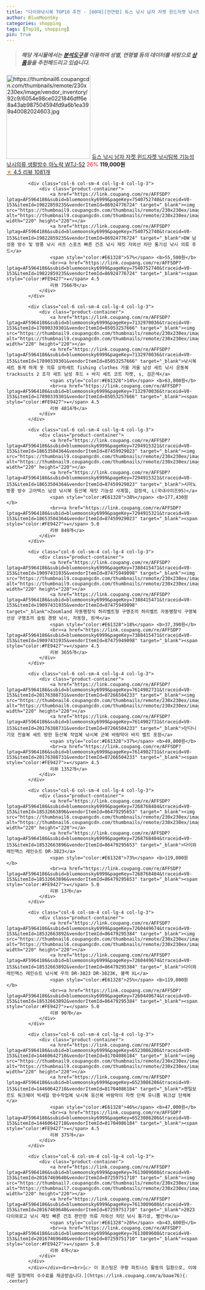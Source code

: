```yaml
---
title: "다이와낚시복 TOP10 추천 - [60대][전연령] 듀스 낚시 남자 자켓 윈드자켓 낚시팀복 기능성낚시의류 생활방수 아노락 WTJ-52"
author: BlueMoonSky
categories: shopping
tags: [Top10, shopping]
pin: true
---
```


> ##### 해당 게시물에서는 [**분석도구**](https://itemscout.io/)를 이용하여 **성별**, **연령별** 등의 데이터를 바탕으로 [**상품**](https://link.coupang.com/a/baae76)들을 추천해드리고 있습니다.
<div class="container"><div class="row">
            <div class="col-6 col-sm-4 col-lg-4 col-lg-3">
                <div class="product-container">
                    <a href="https://link.coupang.com/re/AFFSDP?lptag=AF5964186&subid=bluemoonsky6999&pageKey=7358337354&traceid=V0-153&itemId=18951964380&vendorItemId=86078182350" target="_blank"><img src="https://thumbnail6.coupangcdn.com/thumbnails/remote/230x230ex/image/vendor_inventory/92c9/6054e98ce0221846dff6e8a43ab987504594fd9a6b1ea399a40082024603.jpg" alt="https://thumbnail6.coupangcdn.com/thumbnails/remote/230x230ex/image/vendor_inventory/92c9/6054e98ce0221846dff6e8a43ab987504594fd9a6b1ea399a40082024603.jpg" width="220" height="220"></a>
                    <a href="https://link.coupang.com/re/AFFSDP?lptag=AF5964186&subid=bluemoonsky6999&pageKey=7358337354&traceid=V0-153&itemId=18951964380&vendorItemId=86078182350" target="_blank">듀스 낚시 남자 자켓 윈드자켓 낚시팀복 기능성낚시의류 생활방수 아노락 WTJ-52</a>
                    <span style="color:#E61328">26%</span> <b>119,000원</b>
                    <br><a href="https://link.coupang.com/re/AFFSDP?lptag=AF5964186&subid=bluemoonsky6999&pageKey=7358337354&traceid=V0-153&itemId=18951964380&vendorItemId=86078182350" target="_blank"><span style="color:#FE9427">★</span> 4.5
                    리뷰 1081개</a>
                </div>
            </div>
            
            <div class="col-6 col-sm-4 col-lg-4 col-lg-3">
                <div class="product-container">
                    <a href="https://link.coupang.com/re/AFFSDP?lptag=AF5964186&subid=bluemoonsky6999&pageKey=7540752740&traceid=V0-153&itemId=19822859235&vendorItemId=86924776724" target="_blank"><img src="https://thumbnail9.coupangcdn.com/thumbnails/remote/230x230ex/image/vendor_inventory/34cc/505da5c2effe4d93fe531339df2c73a3caa058494d7c94da1ff528df84fa.png" alt="https://thumbnail9.coupangcdn.com/thumbnails/remote/230x230ex/image/vendor_inventory/34cc/505da5c2effe4d93fe531339df2c73a3caa058494d7c94da1ff528df84fa.png" width="220" height="220"></a>
                    <a href="https://link.coupang.com/re/AFFSDP?lptag=AF5964186&subid=bluemoonsky6999&pageKey=7540752740&traceid=V0-153&itemId=19822859235&vendorItemId=86924776724" target="_blank">DW 남성용 방수 및 방풍 낚시 셔츠 스포츠 빠른 건조 낚시 재킷 자외선 차단 통기성 낚시 의류 후드</a>
                    <span style="color:#E61328">57%</span> <b>55,500원</b>
                    <br><a href="https://link.coupang.com/re/AFFSDP?lptag=AF5964186&subid=bluemoonsky6999&pageKey=7540752740&traceid=V0-153&itemId=19822859235&vendorItemId=86924776724" target="_blank"><span style="color:#FE9427">★</span> 4.5
                    리뷰 7566개</a>
                </div>
            </div>
            
            <div class="col-6 col-sm-4 col-lg-4 col-lg-3">
                <div class="product-container">
                    <a href="https://link.coupang.com/re/AFFSDP?lptag=AF5964186&subid=bluemoonsky6999&pageKey=7132970036&traceid=V0-153&itemId=17890339301&vendorItemId=85053257666" target="_blank"><img src="https://thumbnail9.coupangcdn.com/thumbnails/remote/230x230ex/image/vendor_inventory/4779/12d09187b5e666cac62c6fac8a52f9243000253c0ada28f9fa39c530ceae.jpeg" alt="https://thumbnail9.coupangcdn.com/thumbnails/remote/230x230ex/image/vendor_inventory/4779/12d09187b5e666cac62c6fac8a52f9243000253c0ada28f9fa39c530ceae.jpeg" width="220" height="220"></a>
                    <a href="https://link.coupang.com/re/AFFSDP?lptag=AF5964186&subid=bluemoonsky6999&pageKey=7132970036&traceid=V0-153&itemId=17890339301&vendorItemId=85053257666" target="_blank">낚시복세트 동계 하계 옷 의류 상하세트 fishing clothes 가을 겨울 남성 세트 낚시 운동복 tracksuits 2 조각 세트 남성 후드 + 바지 세트 코트 자켓, s, 검은색</a>
                    <span style="color:#E61328">14%</span> <b>63,800원</b>
                    <br><a href="https://link.coupang.com/re/AFFSDP?lptag=AF5964186&subid=bluemoonsky6999&pageKey=7132970036&traceid=V0-153&itemId=17890339301&vendorItemId=85053257666" target="_blank"><span style="color:#FE9427">★</span> 4.5
                    리뷰 4814개</a>
                </div>
            </div>
            
            <div class="col-6 col-sm-4 col-lg-4 col-lg-3">
                <div class="product-container">
                    <a href="https://link.coupang.com/re/AFFSDP?lptag=AF5964186&subid=bluemoonsky6999&pageKey=7294915321&traceid=V0-153&itemId=18653504364&vendorItemId=87459929023" target="_blank"><img src="https://thumbnail9.coupangcdn.com/thumbnails/remote/230x230ex/image/vendor_inventory/a732/421141697792da4c462b7c4be061327448c0e66cde47246f28ac620ee40c.jpeg" alt="https://thumbnail9.coupangcdn.com/thumbnails/remote/230x230ex/image/vendor_inventory/a732/421141697792da4c462b7c4be061327448c0e66cde47246f28ac620ee40c.jpeg" width="220" height="220"></a>
                    <a href="https://link.coupang.com/re/AFFSDP?lptag=AF5964186&subid=bluemoonsky6999&pageKey=7294915321&traceid=V0-153&itemId=18653504364&vendorItemId=87459929023" target="_blank">시마노 방풍 방수 고어텍스 남성 낚시복 등산복 재킷 기능성 사계절, 검정색, L(국내사이즈95)</a>
                    <span style="color:#E61328">38%</span> <b>177,430원</b>
                    <br><a href="https://link.coupang.com/re/AFFSDP?lptag=AF5964186&subid=bluemoonsky6999&pageKey=7294915321&traceid=V0-153&itemId=18653504364&vendorItemId=87459929023" target="_blank"><span style="color:#FE9427">★</span> 5.0
                    리뷰 840개</a>
                </div>
            </div>
            
            <div class="col-6 col-sm-4 col-lg-4 col-lg-3">
                <div class="product-container">
                    <a href="https://link.coupang.com/re/AFFSDP?lptag=AF5964186&subid=bluemoonsky6999&pageKey=7388415471&traceid=V0-153&itemId=19097431935&vendorItemId=87475949098" target="_blank"><img src="https://thumbnail9.coupangcdn.com/thumbnails/remote/230x230ex/image/vendor_inventory/9899/bea850d0c5763665847765bc47472257e252ced705109a9faf40f8c662ba.jpg" alt="https://thumbnail9.coupangcdn.com/thumbnails/remote/230x230ex/image/vendor_inventory/9899/bea850d0c5763665847765bc47472257e252ced705109a9faf40f8c662ba.jpg" width="220" height="220"></a>
                    <a href="https://link.coupang.com/re/AFFSDP?lptag=AF5964186&subid=bluemoonsky6999&pageKey=7388415471&traceid=V0-153&itemId=19097431935&vendorItemId=87475949098" target="_blank">Zoomland 자동팽창식 허리벨트형 구명조끼 허리벨트 자동팽창식 구명복 선상 구명조끼 슬림 경량 낚시, 자동형, 흰색</a>
                    <span style="color:#E61328">18%</span> <b>37,390원</b>
                    <br><a href="https://link.coupang.com/re/AFFSDP?lptag=AF5964186&subid=bluemoonsky6999&pageKey=7388415471&traceid=V0-153&itemId=19097431935&vendorItemId=87475949098" target="_blank"><span style="color:#FE9427">★</span> 4.5
                    리뷰 3655개</a>
                </div>
            </div>
            
            <div class="col-6 col-sm-4 col-lg-4 col-lg-3">
                <div class="product-container">
                    <a href="https://link.coupang.com/re/AFFSDP?lptag=AF5964186&subid=bluemoonsky6999&pageKey=7614982731&traceid=V0-153&itemId=20176388731&vendorItemId=87266504233" target="_blank"><img src="https://thumbnail6.coupangcdn.com/thumbnails/remote/230x230ex/image/vendor_inventory/4312/021dc4de39799592d2a68abaceafa5548a2e95e2ed3864ebced78aea74d2.jpg" alt="https://thumbnail6.coupangcdn.com/thumbnails/remote/230x230ex/image/vendor_inventory/4312/021dc4de39799592d2a68abaceafa5548a2e95e2ed3864ebced78aea74d2.jpg" width="220" height="220"></a>
                    <a href="https://link.coupang.com/re/AFFSDP?lptag=AF5964186&subid=bluemoonsky6999&pageKey=7614982731&traceid=V0-153&itemId=20176388731&vendorItemId=87266504233" target="_blank">단다니 기모 전술복 세트 방한 등산복 작업복 낚시복 군복 바람막이 바지 벨트 포함</a>
                    <span style="color:#E61328">37%</span> <b>49,800원</b>
                    <br><a href="https://link.coupang.com/re/AFFSDP?lptag=AF5964186&subid=bluemoonsky6999&pageKey=7614982731&traceid=V0-153&itemId=20176388731&vendorItemId=87266504233" target="_blank"><span style="color:#FE9427">★</span> 4.5
                    리뷰 1352개</a>
                </div>
            </div>
            
            <div class="col-6 col-sm-4 col-lg-4 col-lg-3">
                <div class="product-container">
                    <a href="https://link.coupang.com/re/AFFSDP?lptag=AF5964186&subid=bluemoonsky6999&pageKey=7268768484&traceid=V0-153&itemId=18532663896&vendorItemId=86479295653" target="_blank"><img src="https://thumbnail6.coupangcdn.com/thumbnails/remote/230x230ex/image/vendor_inventory/0224/03a20cc08b06301b367cbdd24800757fef4ae12414350b85adaab8deb311.jpg" alt="https://thumbnail6.coupangcdn.com/thumbnails/remote/230x230ex/image/vendor_inventory/0224/03a20cc08b06301b367cbdd24800757fef4ae12414350b85adaab8deb311.jpg" width="220" height="220"></a>
                    <a href="https://link.coupang.com/re/AFFSDP?lptag=AF5964186&subid=bluemoonsky6999&pageKey=7268768484&traceid=V0-153&itemId=18532663896&vendorItemId=86479295653" target="_blank">다이와 레인맥스 레인슈트 DR-3823</a>
                    <span style="color:#E61328">73%</span> <b>119,000원</b>
                    <br><a href="https://link.coupang.com/re/AFFSDP?lptag=AF5964186&subid=bluemoonsky6999&pageKey=7268768484&traceid=V0-153&itemId=18532663896&vendorItemId=86479295653" target="_blank"><span style="color:#FE9427">★</span> 5.0
                    리뷰 13개</a>
                </div>
            </div>
            
            <div class="col-6 col-sm-4 col-lg-4 col-lg-3">
                <div class="product-container">
                    <a href="https://link.coupang.com/re/AFFSDP?lptag=AF5964186&subid=bluemoonsky6999&pageKey=7260449674&traceid=V0-153&itemId=18532663892&vendorItemId=86479295384" target="_blank"><img src="https://thumbnail6.coupangcdn.com/thumbnails/remote/230x230ex/image/vendor_inventory/0224/03a20cc08b06301b367cbdd24800757fef4ae12414350b85adaab8deb311.jpg" alt="https://thumbnail6.coupangcdn.com/thumbnails/remote/230x230ex/image/vendor_inventory/0224/03a20cc08b06301b367cbdd24800757fef4ae12414350b85adaab8deb311.jpg" width="220" height="220"></a>
                    <a href="https://link.coupang.com/re/AFFSDP?lptag=AF5964186&subid=bluemoonsky6999&pageKey=7260449674&traceid=V0-153&itemId=18532663892&vendorItemId=86479295384" target="_blank">다이와 레인맥스 레인슈트 낚시복 우의 DR-3823 DR-3823K, 블랙 XL</a>
                    <span style="color:#E61328">25%</span> <b>119,000원</b>
                    <br><a href="https://link.coupang.com/re/AFFSDP?lptag=AF5964186&subid=bluemoonsky6999&pageKey=7260449674&traceid=V0-153&itemId=18532663892&vendorItemId=86479295384" target="_blank"><span style="color:#FE9427">★</span> 5.0
                    리뷰 90개</a>
                </div>
            </div>
            
            <div class="col-6 col-sm-4 col-lg-4 col-lg-3">
                <div class="product-container">
                    <a href="https://link.coupang.com/re/AFFSDP?lptag=AF5964186&subid=bluemoonsky6999&pageKey=6523086206&traceid=V0-153&itemId=14460642710&vendorItemId=81704086184" target="_blank"><img src="https://thumbnail9.coupangcdn.com/thumbnails/remote/230x230ex/image/vendor_inventory/b95e/e4b22286ef9833fa1da19a6144bb9c2dab37a0fc52cab828c447c55fe0d7.jpg" alt="https://thumbnail9.coupangcdn.com/thumbnails/remote/230x230ex/image/vendor_inventory/b95e/e4b22286ef9833fa1da19a6144bb9c2dab37a0fc52cab828c447c55fe0d7.jpg" width="220" height="220"></a>
                    <a href="https://link.coupang.com/re/AFFSDP?lptag=AF5964186&subid=bluemoonsky6999&pageKey=6523086206&traceid=V0-153&itemId=14460642710&vendorItemId=81704086184" target="_blank">젠틸보르도 워크웨어 빅세일 방수작업복 낚시복 등산복 바람막이 자켓 단체 유니폼 워크샵 단체복</a>
                    <span style="color:#E61328">46%</span> <b>47,000원</b>
                    <br><a href="https://link.coupang.com/re/AFFSDP?lptag=AF5964186&subid=bluemoonsky6999&pageKey=6523086206&traceid=V0-153&itemId=14460642710&vendorItemId=81704086184" target="_blank"><span style="color:#FE9427">★</span> 4.5
                    리뷰 375개</a>
                </div>
            </div>
            
            <div class="col-6 col-sm-4 col-lg-4 col-lg-3">
                <div class="product-container">
                    <a href="https://link.coupang.com/re/AFFSDP?lptag=AF5964186&subid=bluemoonsky6999&pageKey=7613089608&traceid=V0-153&itemId=20167469640&vendorItemId=87259751710" target="_blank"><img src="https://thumbnail7.coupangcdn.com/thumbnails/remote/230x230ex/image/vendor_inventory/1053/1d21ce20bc39207ac75cb54c12e65a958e751bd316a8a699f993d8546a50.jpg" alt="https://thumbnail7.coupangcdn.com/thumbnails/remote/230x230ex/image/vendor_inventory/1053/1d21ce20bc39207ac75cb54c12e65a958e751bd316a8a699f993d8546a50.jpg" width="220" height="220"></a>
                    <a href="https://link.coupang.com/re/AFFSDP?lptag=AF5964186&subid=bluemoonsky6999&pageKey=7613089608&traceid=V0-153&itemId=20167469640&vendorItemId=87259751710" target="_blank">2023 다이와로고 낚시 재킷 빠른 건조 편안한 의류 자외선 차단 낚시 통기성, 빨간색</a>
                    <span style="color:#E61328">26%</span> <b>43,600원</b>
                    <br><a href="https://link.coupang.com/re/AFFSDP?lptag=AF5964186&subid=bluemoonsky6999&pageKey=7613089608&traceid=V0-153&itemId=20167469640&vendorItemId=87259751710" target="_blank"><span style="color:#FE9427">★</span> 5.0
                    리뷰 4개</a>
                </div>
            </div>
            </div></div><br><br>[👉 이 포스팅은 쿠팡 파트너스 활동의 일환으로, 이에 따른 일정액의 수수료를 제공받습니다.](https://link.coupang.com/a/baae76){: .center}